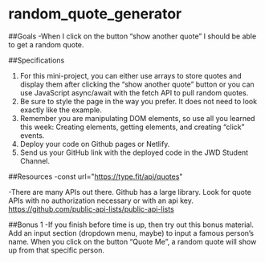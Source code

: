 # random_quote_generator

##Goals
-When I click on the button “show another quote” I should be able to get a random quote.

##Specifications

1. For this mini-project, you can either use arrays to store quotes and display them after clicking the “show another quote” button or you can use JavaScript async/await with the fetch API to pull random quotes.
2. Be sure to style the page in the way you prefer. It does not need to look exactly like the example.
3. Remember you are manipulating DOM elements, so use all you learned this week: Creating elements, getting elements, and creating “click” events.
4. Deploy your code on Github pages or Netlify.
5. Send us your GitHub link with the deployed code in the JWD Student Channel.

##Resources
-const url="https://type.fit/api/quotes"

-There are many APIs out there. Github has a large library. Look for quote APIs with no authorization necessary or with an api key. https://github.com/public-api-lists/public-api-lists

##Bonus 1
-If you finish before time is up, then try out this bonus material.
Add an input section (dropdown menu, maybe) to input a famous person’s name.
When you click on the button “Quote Me”, a random quote will show up from that specific person.
